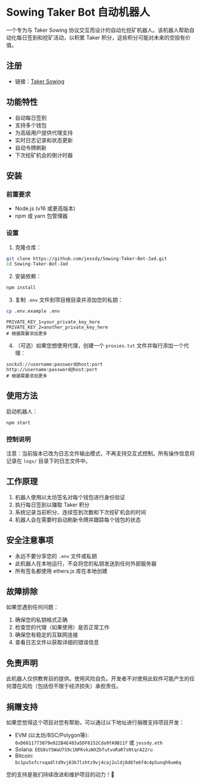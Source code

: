 # Sowing Taker Bot 自动机器人

一个专为与 Taker Sowing 协议交互而设计的自动化挖矿机器人。该机器人帮助自动化每日签到和挖矿活动，以积累 Taker 积分，这些积分可能对未来的空投有价值。

## 注册

- 链接：[Taker Sowing](https://sowing.taker.xyz)

## 功能特性

- 自动每日签到
- 支持多个钱包
- 为高级用户提供代理支持
- 实时日志记录和状态更新
- 自动令牌刷新
- 下次挖矿机会的倒计时器

## 安装

### 前置要求

- Node.js (v16 或更高版本)
- npm 或 yarn 包管理器

### 设置

1. 克隆仓库：

```bash
git clone https://github.com/jessdy/Sowing-Taker-Bot-Jad.git
cd Sowing-Taker-Bot-Jad
```

2. 安装依赖：

```bash
npm install
```

3. 复制 `.env` 文件到项目根目录并添加您的私钥：

```bash
cp .env.example .env
```
```
PRIVATE_KEY_1=your_private_key_here
PRIVATE_KEY_2=another_private_key_here
# 根据需要添加更多
```

4. （可选）如果您想使用代理，创建一个 `proxies.txt` 文件并每行添加一个代理：

```
socks5://username:password@host:port
http://username:password@host:port
# 根据需要添加更多
```

## 使用方法

启动机器人：

```bash
npm start
```

### 控制说明

注意：当前版本已改为日志文件输出模式，不再支持交互式控制。所有操作信息将记录在 `logs/` 目录下的日志文件中。

## 工作原理

1. 机器人使用以太坊签名对每个钱包进行身份验证
2. 执行每日签到以赚取 Taker 积分
3. 系统记录当前积分、连续签到次数和下次挖矿机会的时间
4. 机器人会在需要时自动刷新令牌并跟踪每个钱包的状态

## 安全注意事项

- 永远不要分享您的 `.env` 文件或私钥
- 此机器人在本地运行，不会将您的私钥发送到任何外部服务器
- 所有签名都使用 ethers.js 库在本地创建

## 故障排除

如果您遇到任何问题：

1. 确保您的私钥格式正确
2. 检查您的代理（如果使用）是否正常工作
3. 确保您有稳定的互联网连接
4. 查看日志文件以获取详细的错误信息

## 免责声明

此机器人仅供教育目的提供。使用风险自负。开发者不对使用此软件可能产生的任何潜在风险（包括但不限于经济损失）承担责任。

## 捐赠支持
如果您觉得这个项目对您有帮助，可以通过以下地址进行捐赠支持项目开发：

- EVM (以太坊/BSC/Polygon等): `0xD6611773079e022B4E403a5DF8152Cda9fA9B11f` 或 `jessdy.eth`
- Solana: `EEG8sYSWaU7S9c1NPKvkzWXZbfutvoRaR7sNtqrA22ru`
- Bitcoin: `bc1pv5xfcrvqadltd9vj83k7lshtz9vj4caj2uldj8d87e6f4c4p5unqh9um6q`

您的支持是我们持续改进和维护项目的动力！🙏


